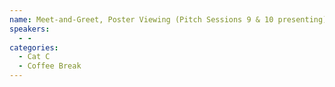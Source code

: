 ```yaml
---
name: Meet-and-Greet, Poster Viewing (Pitch Sessions 9 & 10 presenting)
speakers:
  - -
categories:
  - Cat C
  - Coffee Break
---
```


